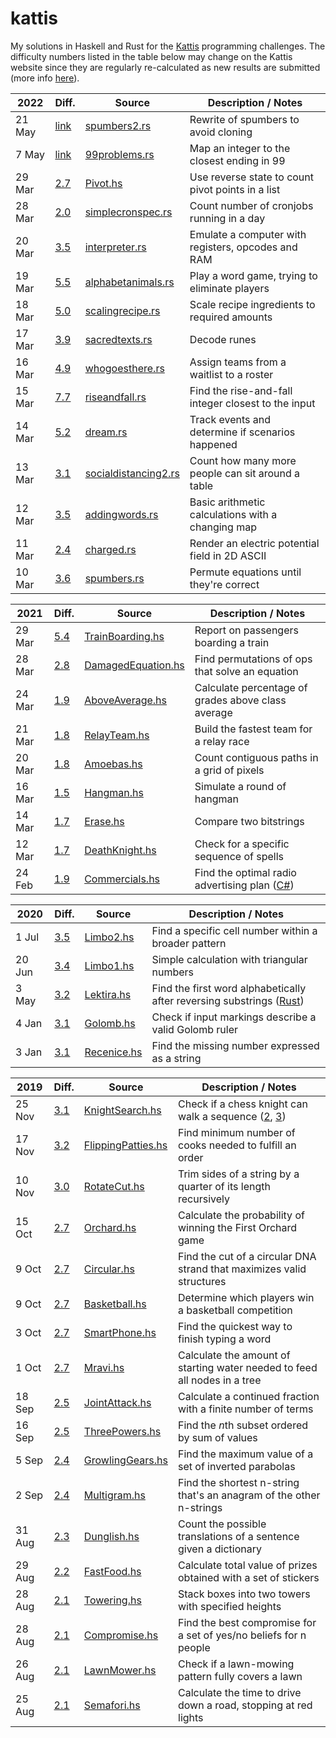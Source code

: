 # kattis

My solutions in Haskell and Rust for the [Kattis](https://open.kattis.com/problems?order=problem_difficulty) programming challenges. The difficulty numbers listed in the table below may change on the Kattis website since they are regularly re-calculated as new results are submitted (more info [here](https://open.kattis.com/help/ranklist)).

2022 | Diff. | Source | Description / Notes
--- | --- | --- | ---
21 May | [link](https://open.kattis.com/problems/noonerizedspumbers) | [spumbers2.rs](rust/spumbers2/src/main.rs) | Rewrite of spumbers to avoid cloning
7 May | [link](https://open.kattis.com/problems/99problems) | [99problems.rs](rust/problems99/src/main.rs) | Map an integer to the closest ending in 99
29 Mar | [2.7](https://open.kattis.com/problems/pivot) | [Pivot.hs](src/Pivot.hs) | Use reverse state to count pivot points in a list
28 Mar | [2.0](https://open.kattis.com/problems/simplecronspec) | [simplecronspec.rs](rust/simplecronspec/src/main.rs) | Count number of cronjobs running in a day
20 Mar | [3.5](https://open.kattis.com/problems/interpreter) | [interpreter.rs](rust/interpreter/src/main.rs) | Emulate a computer with registers, opcodes and RAM
19 Mar | [5.5](https://open.kattis.com/problems/alphabetanimals) | [alphabetanimals.rs](rust/alphabetanimals/src/main.rs) | Play a word game, trying to eliminate players
18 Mar | [5.0](https://open.kattis.com/problems/scalingrecipe) | [scalingrecipe.rs](rust/scalingrecipe/src/main.rs) | Scale recipe ingredients to required amounts
17 Mar | [3.9](https://open.kattis.com/problems/sacredtexts) | [sacredtexts.rs](rust/sacredtexts/src/main.rs) | Decode runes
16 Mar | [4.9](https://open.kattis.com/problems/whogoesthere) | [whogoesthere.rs](rust/whogoesthere/src/main.rs) | Assign teams from a waitlist to a roster
15 Mar | [7.7](https://open.kattis.com/problems/riseandfall) | [riseandfall.rs](rust/riseandfall/src/main.rs) | Find the rise-and-fall integer closest to the input
14 Mar | [5.2](https://open.kattis.com/problems/dream) | [dream.rs](rust/dream/src/main.rs) | Track events and determine if scenarios happened
13 Mar | [3.1](https://open.kattis.com/problems/socialdistancing2) | [socialdistancing2.rs](rust/socialdistancing2/src/main.rs) | Count how many more people can sit around a table
12 Mar | [3.5](https://open.kattis.com/problems/addingwords) | [addingwords.rs](rust/addingwords/src/main.rs) | Basic arithmetic calculations with a changing map
11 Mar | [2.4](https://open.kattis.com/problems/charged) | [charged.rs](rust/charged/src/main.rs) | Render an electric potential field in 2D ASCII
10 Mar | [3.6](https://open.kattis.com/problems/noonerizedspumbers) | [spumbers.rs](rust/spumbers/src/main.rs) | Permute equations until they're correct

2021 | Diff. | Source | Description / Notes
--- | --- | --- | ---
29 Mar | [5.4](https://open.kattis.com/problems/trainboarding) | [TrainBoarding.hs](src/TrainBoarding.hs) | Report on passengers boarding a train
28 Mar | [2.8](https://open.kattis.com/problems/damagedequation) | [DamagedEquation.hs](src/DamagedEquation.hs) | Find permutations of ops that solve an equation
24 Mar | [1.9](https://open.kattis.com/problems/aboveaverage) | [AboveAverage.hs](src/AboveAverage.hs) | Calculate percentage of grades above class average
21 Mar | [1.8](https://open.kattis.com/problems/bestrelayteam) | [RelayTeam.hs](src/BestRelayTeam.hs) | Build the fastest team for a relay race
20 Mar | [1.8](https://open.kattis.com/problems/amoebas) | [Amoebas.hs](src/Amoebas.hs) | Count contiguous paths in a grid of pixels
16 Mar | [1.5](https://open.kattis.com/problems/hangman) | [Hangman.hs](src/Hangman.hs) | Simulate a round of hangman
14 Mar | [1.7](https://open.kattis.com/problems/erase) | [Erase.hs](src/Erase.hs) | Compare two bitstrings
12 Mar | [1.7](https://open.kattis.com/problems/deathknight) | [DeathKnight.hs](src/DeathKnight.hs) | Check for a specific sequence of spells
24 Feb | [1.9](https://open.kattis.com/problems/commercials) | [Commercials.hs](src/Commercials.hs) | Find the optimal radio advertising plan ([C#](cs/commercials/Program.cs))

2020 | Diff. | Source | Description / Notes
--- | --- | --- | ---
1 Jul | [3.5](https://open.kattis.com/problems/limbo2) | [Limbo2.hs](src/Limbo2.hs) | Find a specific cell number within a broader pattern
20 Jun | [3.4](https://open.kattis.com/problems/limbo1) | [Limbo1.hs](src/Limbo1.hs) | Simple calculation with triangular numbers
3 May | [3.2](https://open.kattis.com/problems/lektira) | [Lektira.hs](src/Lektira.hs) | Find the first word alphabetically after reversing substrings ([Rust](rust/src/lektira.rs))
4 Jan | [3.1](https://open.kattis.com/problems/golombrulers) | [Golomb.hs](src/Golomb.hs) | Check if input markings describe a valid Golomb ruler
3 Jan | [3.1](https://open.kattis.com/problems/recenice) | [Recenice.hs](src/Recenice.hs) | Find the missing number expressed as a string

2019 | Diff. | Source | Description / Notes
--- | --- | --- | ---
25 Nov | [3.1](https://open.kattis.com/problems/knightsearch) | [KnightSearch.hs](src/KnightSearch.hs) | Check if a chess knight can walk a sequence ([2](src/KnightSearch2.hs), [3](src/KnightSearch3.hs))
17 Nov | [3.2](https://open.kattis.com/problems/flippingpatties) | [FlippingPatties.hs](src/FlippingPatties.hs) | Find minimum number of cooks needed to fulfill an order
10 Nov | [3.0](https://open.kattis.com/problems/rotatecut) | [RotateCut.hs](src/RotateCut.hs) | Trim sides of a string by a quarter of its length recursively
15 Oct | [2.7](https://open.kattis.com/problems/orchard) | [Orchard.hs](src/Orchard.hs) | Calculate the probability of winning the First Orchard game
9 Oct | [2.7](https://open.kattis.com/problems/circular) | [Circular.hs](src/Circular.hs) | Find the cut of a circular DNA strand that maximizes valid structures
9 Oct | [2.7](https://open.kattis.com/problems/competitivearcadebasketball) | [Basketball.hs](src/Basketball.hs) | Determine which players win a basketball competition
3 Oct | [2.7](https://open.kattis.com/problems/smartphone) | [SmartPhone.hs](src/SmartPhone.hs) | Find the quickest way to finish typing a word
1 Oct | [2.7](https://open.kattis.com/problems/mravi) | [Mravi.hs](src/Mravi.hs) | Calculate the amount of starting water needed to feed all nodes in a tree
18 Sep | [2.5](https://open.kattis.com/problems/jointattack) | [JointAttack.hs](src/JointAttack.hs) | Calculate a continued fraction with a finite number of terms
16 Sep | [2.5](https://open.kattis.com/problems/threepowers) | [ThreePowers.hs](src/ThreePowers.hs) | Find the <i>n</i>th subset ordered by sum of values
5 Sep | [2.4](https://open.kattis.com/problems/growlinggears) | [GrowlingGears.hs](src/GrowlingGears.hs) | Find the maximum value of a set of inverted parabolas
2 Sep | [2.4](https://open.kattis.com/problems/multigram) | [Multigram.hs](src/Multigram.hs) | Find the shortest n-string that's an anagram of the other n-strings
31 Aug | [2.3](https://open.kattis.com/problems/dunglish) | [Dunglish.hs](src/Dunglish.hs) | Count the possible translations of a sentence given a dictionary
29 Aug | [2.2](https://open.kattis.com/problems/fastfood) | [FastFood.hs](src/FastFood.hs) | Calculate total value of prizes obtained with a set of stickers
28 Aug | [2.1](https://open.kattis.com/problems/towering) | [Towering.hs](src/Towering.hs) | Stack boxes into two towers with specified heights
28 Aug | [2.1](https://open.kattis.com/problems/compromise) | [Compromise.hs](src/Compromise.hs) | Find the best compromise for a set of yes/no beliefs for n people
26 Aug | [2.1](https://open.kattis.com/problems/lawnmower) | [LawnMower.hs](src/LawnMower.hs) | Check if a lawn-mowing pattern fully covers a lawn
25 Aug | [2.1](https://open.kattis.com/problems/semafori) | [Semafori.hs](src/Semafori.hs) | Calculate the time to drive down a road, stopping at red lights

